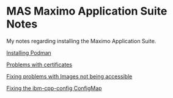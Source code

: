 # MAS Maximo Application Suite Notes

My notes regarding installing the Maximo Application Suite.

[Installing Podman](/Podman)  

[Problems with certificates](/CertificateProblems)  

[Fixing problems with Images not being accessible](/ImageRegistryAccess)

[Fixing the ibm-cpp-config ConfigMap](/ibmcppconfig)